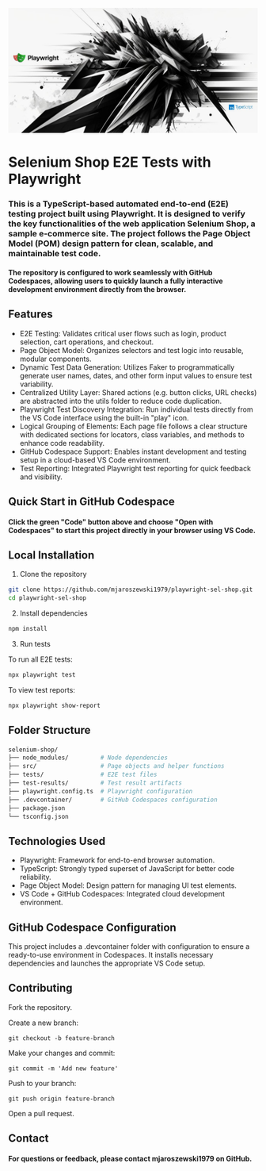 ![caption](https://github.com/mjaroszewski1979/playwright-sel-shop/blob/main/selenium_shop_img.jpg)

# Selenium Shop E2E Tests with Playwright

### This is a TypeScript-based automated end-to-end (E2E) testing project built using Playwright. It is designed to verify the key functionalities of the web application Selenium Shop, a sample e-commerce site. The project follows the Page Object Model (POM) design pattern for clean, scalable, and maintainable test code.

#### The repository is configured to work seamlessly with GitHub Codespaces, allowing users to quickly launch a fully interactive development environment directly from the browser.

## Features
* E2E Testing: Validates critical user flows such as login, product selection, cart operations, and checkout.
* Page Object Model: Organizes selectors and test logic into reusable, modular components.
* Dynamic Test Data Generation: Utilizes Faker to programmatically generate user names, dates, and other form input values to ensure test variability.
* Centralized Utility Layer: Shared actions (e.g. button clicks, URL checks) are abstracted into the utils folder to reduce code duplication.
* Playwright Test Discovery Integration: Run individual tests directly from the VS Code interface using the built-in "play" icon.
* Logical Grouping of Elements: Each page file follows a clear structure with dedicated sections for locators, class variables, and methods to enhance code readability.
* GitHub Codespace Support: Enables instant development and testing setup in a cloud-based VS Code environment.
* Test Reporting: Integrated Playwright test reporting for quick feedback and visibility.

## Quick Start in GitHub Codespace
#### Click the green "Code" button above and choose "Open with Codespaces" to start this project directly in your browser using VS Code.

## Local Installation
1. Clone the repository
```bash
git clone https://github.com/mjaroszewski1979/playwright-sel-shop.git
cd playwright-sel-shop
```

2. Install dependencies
```bash
npm install
```

3. Run tests

To run all E2E tests:

```bash
npx playwright test
```

To view test reports:

```bash
npx playwright show-report
```

## Folder Structure
```bash
selenium-shop/
├── node_modules/         # Node dependencies
├── src/                  # Page objects and helper functions
├── tests/                # E2E test files
├── test-results/         # Test result artifacts
├── playwright.config.ts  # Playwright configuration
├── .devcontainer/        # GitHub Codespaces configuration
├── package.json
└── tsconfig.json
```

## Technologies Used
* Playwright: Framework for end-to-end browser automation.
* TypeScript: Strongly typed superset of JavaScript for better code reliability.
* Page Object Model: Design pattern for managing UI test elements.
* VS Code + GitHub Codespaces: Integrated cloud development environment.

## GitHub Codespace Configuration
This project includes a .devcontainer folder with configuration to ensure a ready-to-use environment in Codespaces. It installs necessary dependencies and launches the appropriate VS Code setup.

## Contributing
Fork the repository.

Create a new branch:
```
git checkout -b feature-branch
```

Make your changes and commit:
```
git commit -m 'Add new feature'
```

Push to your branch:
```
git push origin feature-branch
```

Open a pull request.

## Contact
#### For questions or feedback, please contact mjaroszewski1979 on GitHub.

